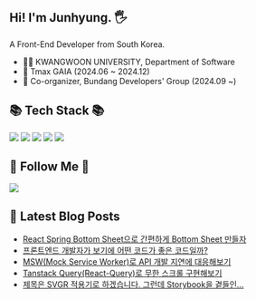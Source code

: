 <div>

## Hi! I'm Junhyung. 🖐️

A Front-End Developer from South Korea.
<br />

- 👨‍🎓 KWANGWOON UNIVERSITY, Department of Software
- 💼 Tmax GAIA (2024.06 ~ 2024.12)
- 📢 Co-organizer, Bundang Developers' Group (2024.09 ~)
  <br />

## 📚 Tech Stack 📚

<p>
<img src="https://img.shields.io/badge/JavaScript-F7DF1E?style=flat&logo=JavaScript&logoColor=white"/>
<img src="https://img.shields.io/badge/TypeScript-3178C6?style=flat&logo=TypeScript&logoColor=white"/>
<img src="https://img.shields.io/badge/React-61DAFB?style=flat&logo=React&logoColor=white"/>
<img src="https://img.shields.io/badge/Next.js-000000?style=flat&logo=Next.js&logoColor=white"/>
<img src="https://img.shields.io/badge/Nest.js-E0234E?style=flat&logo=nestjs&logoColor=white"/>
</p>
  
## 🌈 Follow Me 🌈
<p>
  <a href="https://www.instagram.com/junhyun9_/"><img src="https://img.shields.io/badge/Instagram-E4405F?style=flat-square&logo=Instagram&logoColor=white&link=https://www.instagram.com/hye_inisfree/"/></a>
</p>

</div>
</div>

## 📕 Latest Blog Posts
- [React Spring Bottom Sheet으로 간편하게 Bottom Sheet 만들자](https://humor12.tistory.com/38)
- [프론트엔드 개발자가 보기에 어떤 코드가 좋은 코드일까?](https://humor12.tistory.com/37)
- [MSW(Mock Service Worker)로 API 개발 지연에 대응해보기](https://humor12.tistory.com/36)
- [Tanstack Query(React-Query)로 무한 스크롤 구현해보기](https://humor12.tistory.com/34)
- [제목은 SVGR 적용기로 하겠습니다. 그런데 Storybook을 곁들인...](https://humor12.tistory.com/33)


